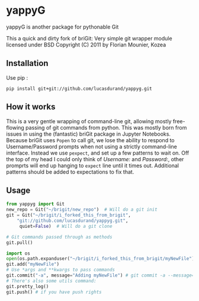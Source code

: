 yappyG
======

yappyG is another package for pythonable Git

This a quick and dirty fork of briGit:
Very simple git wrapper module licensed under BSD
Copyright (C) 2011 by Florian Mounier, Kozea


Installation
------------

Use pip :

    pip install git+git://github.com/lucasdurand/yappyg.git

How it works
------------

This is a very gentle wrapping of command-line git, allowing mostly free-flowing passing of git commands from python. This was mostly born from issues in using the (fantastic) briGit package in Jupyter Notebooks. Because briGit uses `Popen` to call git, we lose the ability to respond to Username/Password prompts when not using a strictly command-line interface. Instead we use `pexpect`, and set up a few patterns to wait on. Off the top of my head I could only think of *Username:* and *Password:*, other promprts will end up hanging to `expect` line until it times out. Additional patterns should be added to expectations to fix that.

Usage
-----

```python
from yappyg import Git
new_repo = Git("~/brigit/new_repo")  # Will do a git init
git = Git("~/brigit/i_forked_this_from_brigit",
    "git://github.com/lucasdurand/yappyg.git",
     quiet=False)  # Will do a git clone

# Git commands passed through as methods
git.pull()

import os
open(os.path.expanduser("~/brigit/i_forked_this_from_brigit/myNewFile"), "a+").close()
git.add("myNewFile")
# Use *args and **kwargs to pass commands
git.commit("-a", message="Adding myNewFile") # git commit -a --message=
# There's also some utils command:
git.pretty_log()
git.push() # if you have push rights
```
